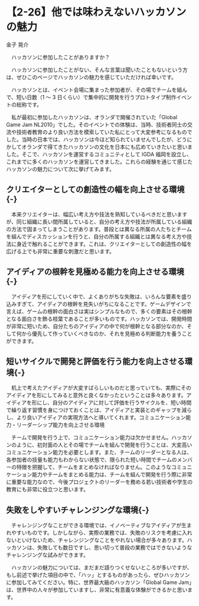 # 【2-26】他では味わえないハッカソンの魅力

<div class="author">金子 晃介</div>

　ハッカソンに参加したことがありますか？

　ハッカソンに参加したことがない、そんな言葉は聞いたこともないという方は、ぜひこのページでハッカソンの魅力を感じていただければ幸いです。

　ハッカソンとは、イベント会場に集まった参加者が、その場でチームを組んで、短い日数（1 ～ 3 日くらい）で集中的に開発を行うプロトタイプ制作イベントの総称です。

　私が最初に参加したハッカソンは、オランダで開催されていた「Global Game Jam NL2010」でした。そのイベントでの体験は、当時、技術者同士の交流や技術者教育のより良い方法を模索していた私にとって大変参考になるものでした。当時の日本では、ハッカソンは今ほど知られていませんでしたが、どうにかしてオランダで得てきたハッカソンの文化を日本にも広めていきたいと思いました。そこで、ハッカソンを運営するコミュニティとして IGDA 福岡を設立し、これまでに多くのハッカソンを運営してきました。これらの経験を通じて感じたハッカソンの魅力について次に挙げてみます。

## クリエイターとしての創造性の幅を向上させる環境{-}

　本来クリエイターは、幅広い考え方や技法を熟知しているべきだと思いますが、同じ組織に長い間所属していると、自分の考え方や技法が所属している組織の方法で固まってしまうことがあります。普段とは異なる所属の人たちとチームを組んでディスカッションを行うと、自分の所属する組織とは異なる考え方や技法に身近で触れることができます。これは、クリエイターとしての創造性の幅を広げる上でも非常に重要な刺激だと思います。

## アイディアの根幹を見極める能力を向上させる環境{-}

　アイディアを形にしていく中で、よくありがちな失敗は、いろんな要素を盛り込みすぎて、アイディアの根幹を見失いがちになることです。ゲームデザインで言えば、ゲームの根幹の面白さは実はシンプルなもので、多くの要素はその根幹となる面白さを飾る枝葉であることが多いものです。ハッカソンでは、開発時間が非常に短いため、自分たちのアイディアの中で何が根幹となる部分なのか、そして何から優先して作っていくべきなのか、それを見極める判断能力を養うことができます。

## 短いサイクルで開発と評価を行う能力を向上させる環境{-}

　机上で考えたアイディアが大変すばらしいものだと思っていても、実際にそのアイディアを形にしてみると意外と良くなかったということは多々あります。アイディアを形にし、自分のアイディアに対して評価を行うサイクルを、短い時間で繰り返す習慣を身につけておくことは、アイディアと実装とのギャップを減らし、より良いアイディアの実現方法へと導いてくれます。コミュニケーション能力・リーダーシップ能力を向上させる環境

　チームで開発を行う上で、コミュニケーション能力は欠かせません。ハッカソンのように、初対面の人とその場でチームを組んで開発を行うことは、大変高いコミュニケーション能力を必要とします。また、チームのリーダーとなる人は、各参加者の技量も能力もわからない状態で、限られた短い時間でチームのメンバーの特徴を把握して、チームをまとめなければなりません。このようなコミュニケーション能力やチームをまとめる能力は、チームを組んで開発を行う際に非常に重要な能力なので、今後プロジェクトのリーダーを務める若い技術者や学生の教育にも非常に役立つと思います。

## 失敗をしやすいチャレンジングな環境{-}

　チャレンジングなことができる環境では、イノベーティブなアイディアが生まれやすいものです。しかしながら、実際の業務では、失敗のリスクを考慮に入れないといけないため、チャレンジングなことをやれない場合が多々あります。ハッカソンは、失敗しても数日ですし、思い切って普段の業務ではできないようなチャレンジングな試みができます。

　ハッカソンの魅力については、まだまだ語りつくせないところが多いですが、もし前述で挙げた項目の中で、「ハッ」とするものがあったら、ぜひハッカソンに参加してみてください。特に、世界最大級のハッカソン「Global Game Jam」は、世界中の人々が参加していますし、非常に有意義な体験ができるかと思います。
